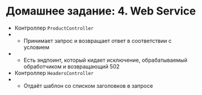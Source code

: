# Домашнее задание: 4. Web Service
- Контроллер `ProductController`
- - Принимает запрос и возвращает ответ в соответствии с условием
- - Есть эндпоинт, который кидает исключение, обрабатываемый обработчиком и возвращающий 502
- Контроллер `HeadersController`
- - Отдаёт шаблон со списком заголовков в запросе
